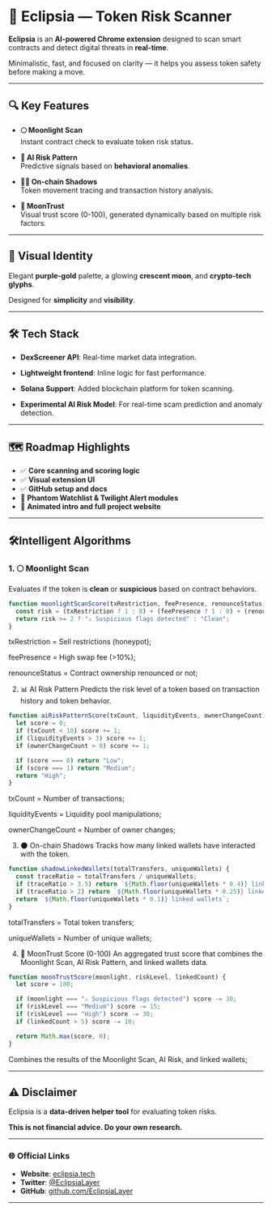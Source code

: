 # **🌙 Eclipsia — Token Risk Scanner**

**Eclipsia** is an **AI-powered Chrome extension** designed to scan smart contracts and detect digital threats in **real-time**.

Minimalistic, fast, and focused on clarity — it helps you assess token safety before making a move.

---

## 🔍 **Key Features**

- **🌕 Moonlight Scan**  
  Instant contract check to evaluate token risk status.
  
- **🤖 AI Risk Pattern**  
  Predictive signals based on **behavioral anomalies**.
  
- **🕵️‍♂️ On-chain Shadows**  
  Token movement tracing and transaction history analysis.

- **🌟 MoonTrust**  
  Visual trust score (0-100), generated dynamically based on multiple risk factors.

---

## 🎨 **Visual Identity**

Elegant **purple-gold** palette, a glowing **crescent moon**, and **crypto-tech glyphs**.

Designed for **simplicity** and **visibility**.

---

## 🛠️ **Tech Stack**

- **DexScreener API**: Real-time market data integration.
  
- **Lightweight frontend**: Inline logic for fast performance.
  
- **Solana Support**: Added blockchain platform for token scanning.

- **Experimental AI Risk Model**: For real-time scam prediction and anomaly detection.

---

## 🗺️ **Roadmap Highlights**

- ✅ **Core scanning and scoring logic**  
- ✅ **Visual extension UI**  
- ✅ **GitHub setup and docs**  
- 🚧 **Phantom Watchlist & Twilight Alert modules**  
- 🚧 **Animated intro and full project website**

---

##  🛠️**Intelligent Algorithms**

### 1. 🌕 **Moonlight Scan**

Evaluates if the token is **clean** or **suspicious** based on contract behaviors.

```javascript
function moonlightScanScore(txRestriction, feePresence, renounceStatus) {
  const risk = (txRestriction ? 1 : 0) + (feePresence ? 1 : 0) + (renounceStatus ? 0 : 1);
  return risk >= 2 ? "⚠️ Suspicious flags detected" : "Clean";
}
```
txRestriction = Sell restrictions (honeypot);

feePresence = High swap fee (>10%);

renounceStatus = Contract ownership renounced or not;


2. 📊 AI Risk Pattern
Predicts the risk level of a token based on transaction history and token behavior.

```javascript
function aiRiskPatternScore(txCount, liquidityEvents, ownerChangeCount) {
  let score = 0;
  if (txCount < 10) score += 1;
  if (liquidityEvents > 3) score += 1;
  if (ownerChangeCount > 0) score += 1;

  if (score === 0) return "Low";
  if (score === 1) return "Medium";
  return "High";
}
```
txCount = Number of transactions;

liquidityEvents = Liquidity pool manipulations;

ownerChangeCount = Number of owner changes;


3. 🌑 On-chain Shadows
Tracks how many linked wallets have interacted with the token.

```javascript
function shadowLinkedWallets(totalTransfers, uniqueWallets) {
  const traceRatio = totalTransfers / uniqueWallets;
  if (traceRatio > 3.5) return `${Math.floor(uniqueWallets * 0.4)} linked wallets`;
  if (traceRatio > 2) return `${Math.floor(uniqueWallets * 0.25)} linked wallets`;
  return `${Math.floor(uniqueWallets * 0.1)} linked wallets`;
}
```
totalTransfers = Total token transfers;

uniqueWallets = Number of unique wallets;


4. 💠 MoonTrust Score (0-100)
An aggregated trust score that combines the Moonlight Scan, AI Risk Pattern, and linked wallets data.

```javascript
function moonTrustScore(moonlight, riskLevel, linkedCount) {
  let score = 100;

  if (moonlight === "⚠️ Suspicious flags detected") score -= 30;
  if (riskLevel === "Medium") score -= 15;
  if (riskLevel === "High") score -= 30;
  if (linkedCount > 5) score -= 10;

  return Math.max(score, 0);
}
```
Combines the results of the Moonlight Scan, AI Risk, and linked wallets;

---
## **⚠️ Disclaimer**

Eclipsia is a **data-driven helper tool** for evaluating token risks.

**This is not financial advice. Do your own research.**

---

### **🌐 Official Links**

- **Website**: [eclipsia.tech](https://eclipsia.tech/)
- **Twitter**: [@EclipsiaLayer](https://twitter.com/EclipsiaLayer)
- **GitHub**: [github.com/EclipsiaLayer](https://github.com/EclipsiaLayer)

---
